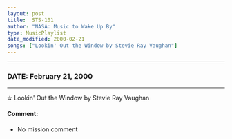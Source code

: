 ```yaml
---
layout: post
title:  STS-101
author: "NASA: Music to Wake Up By"
type: MusicPlaylist
date_modified: 2000-02-21
songs: ["Lookin' Out the Window by Stevie Ray Vaughan"]
---
```


----
### DATE: February 21, 2000
----
✫ Lookin' Out the Window by Stevie Ray Vaughan

#### Comment:
* No mission comment



<br/>
<center>
	<a target="_blank"
	   href="https://twitter.com/intent/tweet?hashtags=Space,NASA,Playlist,NASAWakeupCalls,SpaceProgram&text={{ page.author}}, '{{ page.songs.first }}' {{ page.title }}, {{ page.date | date: '%B %d, %Y' }}. {{ site.url }}{{ page.url }} @nasawakeupcalls">
	   <i class="fab fa-twitter" alt="Tweet this page" style="font-size: 1.3em;"></i>
	</a>
	&nbsp; 	<i class="fas fa-user-astronaut" style="font-size: 1.5em;"></i> &nbsp;
    <a type="amzn" search="'Lookin' Out the Window by Stevie Ray Vaughan'" category="popular music">
        <i class="fab fa-amazon" style="font-size: 1.3em;"></i>
    </a>
</center>
